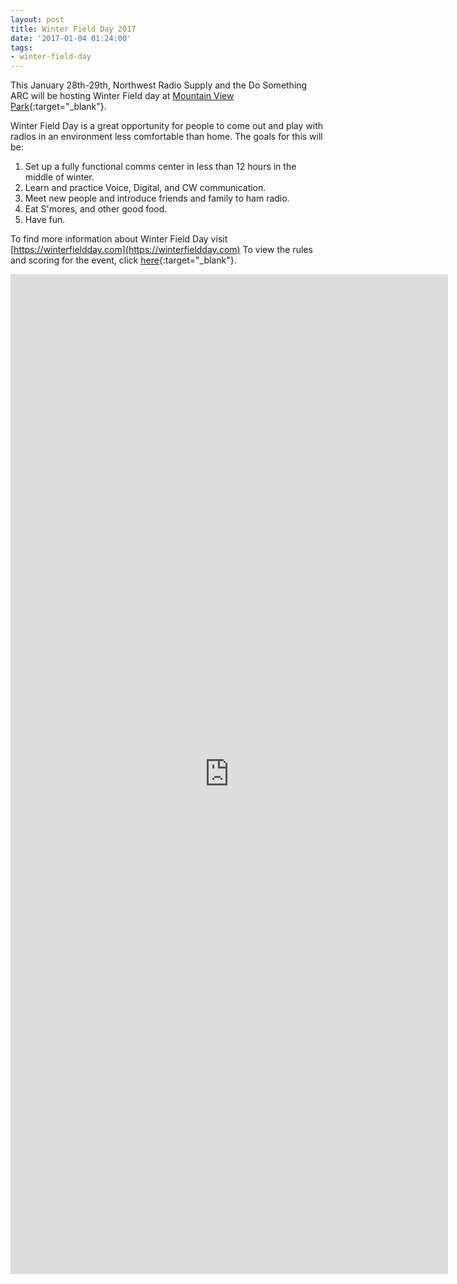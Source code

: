```yaml
---
layout: post
title: Winter Field Day 2017
date: '2017-01-04 01:24:00'
tags:
- winter-field-day
---
```


This January 28th-29th, Northwest Radio Supply and the Do Something ARC will be hosting Winter Field day at [Mountain View Park](https://goo.gl/maps/5uTHtxbyiGu){:target="_blank"}.

Winter Field Day is a great opportunity for people to come out and play with radios in an environment less comfortable than home. The goals for this will be:

1. Set up a fully functional comms center in less than 12 hours in the middle of winter.
2. Learn and practice Voice, Digital, and CW communication.
3. Meet new people and introduce friends and family to ham radio.
4. Eat S'mores, and other good food.
5. Have fun.

To find more information about Winter Field Day visit [https://winterfieldday.com](https://winterfieldday.com)
To view the rules and scoring for the event, click [here](https://www.winterfieldday.com/app/download/765078768/WFD2017Rules.pdf){:target="_blank"}.

<iframe src="https://docs.google.com/forms/d/e/1FAIpQLSdUX46MnFSEIyJUpdHYsvk4XsdQ639LitmwMWduKW9sh3OlSQ/viewform?embedded=true" width="700" height="1600" frameborder="0" marginheight="0" marginwidth="0">Loading...</iframe>

